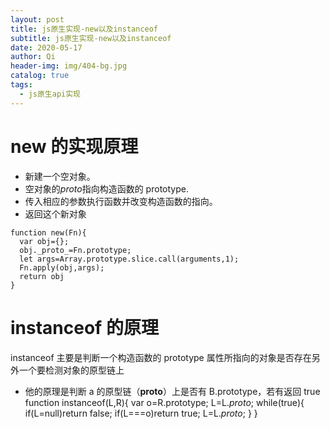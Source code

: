 ```yaml
---
layout: post
title: js原生实现-new以及instanceof
subtitle: js原生实现-new以及instanceof
date: 2020-05-17
author: Qi
header-img: img/404-bg.jpg
catalog: true
tags:
  - js原生api实现
---
```


# new 的实现原理

- 新建一个空对象。
- 空对象的*proto*指向构造函数的 prototype.
- 传入相应的参数执行函数并改变构造函数的指向。
- 返回这个新对象

```
function new(Fn){
  var obj={};
  obj._proto_=Fn.prototype;
  let args=Array.prototype.slice.call(arguments,1);
  Fn.apply(obj,args);
  return obj
}
```

# instanceof 的原理

instanceof 主要是判断一个构造函数的 prototype 属性所指向的对象是否存在另外一个要检测对象的原型链上

- 他的原理是判断 a 的原型链（**proto**）上是否有 B.prototype，若有返回 true
  function instanceof(L,R){
  var o=R.prototype;
  L=L._proto_;
  while(true){
  if(L=null)return false;
  if(L===o)return true;
  L=L._proto_;
  }
  }

